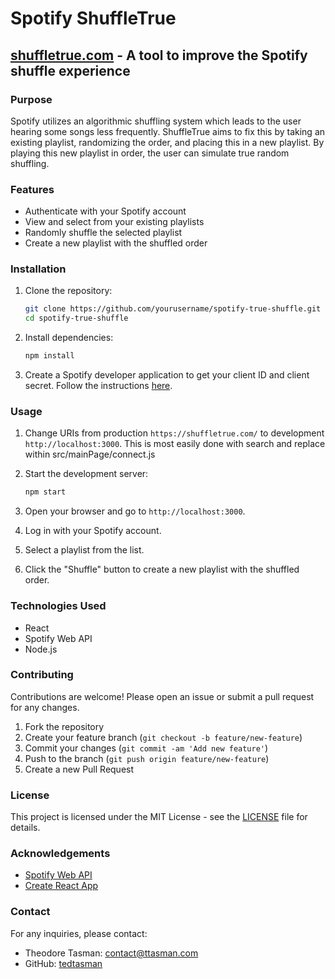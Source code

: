 # Spotify ShuffleTrue
## [shuffletrue.com](https://shuffletrue.com/) - A tool to improve the Spotify shuffle experience

### Purpose
Spotify utilizes an algorithmic shuffling system which leads to the user hearing some songs less frequently. ShuffleTrue aims to fix this by taking an existing playlist, randomizing the order, and placing this in a new playlist. By playing this new playlist in order, the user can simulate true random shuffling.

### Features
- Authenticate with your Spotify account
- View and select from your existing playlists
- Randomly shuffle the selected playlist
- Create a new playlist with the shuffled order

### Installation

1. Clone the repository:
    ```sh
    git clone https://github.com/yourusername/spotify-true-shuffle.git
    cd spotify-true-shuffle
    ```

2. Install dependencies:
    ```sh
    npm install
    ```

3. Create a Spotify developer application to get your client ID and client secret. Follow the instructions [here](https://developer.spotify.com/documentation/general/guides/app-settings/).

### Usage

1. Change URIs from production `https://shuffletrue.com/` to development `http://localhost:3000`. This is most easily done with search and replace within src/mainPage/connect.js

2. Start the development server:
    ```sh
    npm start
    ```

3. Open your browser and go to `http://localhost:3000`.

4. Log in with your Spotify account.

5. Select a playlist from the list.

6. Click the "Shuffle" button to create a new playlist with the shuffled order.

### Technologies Used
- React
- Spotify Web API
- Node.js

### Contributing
Contributions are welcome! Please open an issue or submit a pull request for any changes.

1. Fork the repository
2. Create your feature branch (`git checkout -b feature/new-feature`)
3. Commit your changes (`git commit -am 'Add new feature'`)
4. Push to the branch (`git push origin feature/new-feature`)
5. Create a new Pull Request

### License
This project is licensed under the MIT License - see the [LICENSE](LICENSE) file for details.

### Acknowledgements
- [Spotify Web API](https://developer.spotify.com/documentation/web-api/)
- [Create React App](https://create-react-app.dev/)

### Contact
For any inquiries, please contact:
- Theodore Tasman: [contact@ttasman.com](mailto:contact@ttasman.com)
- GitHub: [tedtasman](https://github.com/tedtasman)
